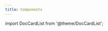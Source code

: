 ```yaml
---
title: Components
---
```


<!-- vale off -->

import DocCardList from '@theme/DocCardList';

<!-- vale on -->

<DocCardList className="topics-section" />